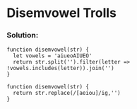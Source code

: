 # Disemvowel Trolls

### Solution:

```
function disemvowel(str) {
  let vowels = 'aiueoAIUEO'
  return str.split('').filter(letter => !vowels.includes(letter)).join('')
}
```

```
function disemvowel(str) {
  return str.replace(/[aeiou]/ig,'')
}
```